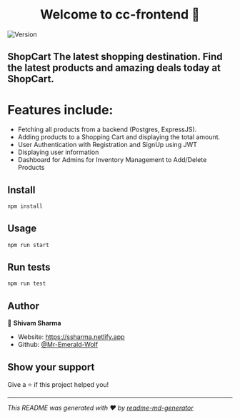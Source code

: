 <h1 align="center">Welcome to cc-frontend 👋</h1>
<p>
  <img alt="Version" src="https://img.shields.io/badge/version-0.1.0-blue.svg?cacheSeconds=2592000" />
</p>

## ShopCart The latest shopping destination. Find the latest products and amazing deals today at ShopCart.
# Features include:
* Fetching all products from a backend (Postgres, ExpressJS).
* Adding products to a Shopping Cart and displaying the total amount.
* User Authentication with Registration and SignUp using JWT
* Displaying user information
* Dashboard for Admins for Inventory Management to Add/Delete Products 

## Install

```sh
npm install
```

## Usage

```sh
npm run start
```

## Run tests

```sh
npm run test
```

## Author

👤 **Shivam Sharma**

* Website: https://ssharma.netlify.app
* Github: [@Mr-Emerald-Wolf](https://github.com/Mr-Emerald-Wolf)

## Show your support

Give a ⭐️ if this project helped you!

***
_This README was generated with ❤️ by [readme-md-generator](https://github.com/kefranabg/readme-md-generator)_